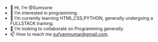 - 👋 Hi, I’m @Sumsone
- 👀 I’m interested in programming.
- 🌱 I’m currently learning HTML,CSS,PYTHON, generally undergoing a FULLSTACK training.
- 💞️ I’m looking to collaborate on Programming generally.
- 📫 How to reach me sufyanmumar@gmail.com.

<!---
Sumsone/Sumsone is a ✨ special ✨ repository because its `README.md` (this file) appears on your GitHub profile.
You can click the Preview link to take a look at your changes.
--->
